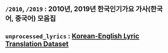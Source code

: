 ## `/2010`, `/2019` : 2010년, 2019년 한국인기가요 가사(한국어, 중국어) 모음집
## `unprocessed_lyrics` : [Korean-English Lyric Translation Dataset](https://github.com/havenpersona/lt_dataset)
